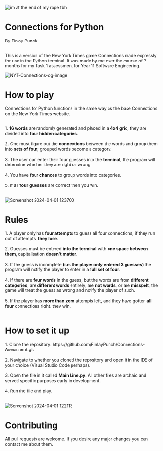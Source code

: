 ![im at the end of my rope tbh](https://github.com/FinlayPunch/Connections-Asessment/assets/150302225/40b9073f-a1ad-48e1-a05f-581b45bfe2e2)

<h1>Connections for Python</h1>

<b1>By Finlay Punch</b1><br><br>

<b2>This is a version of the New York Times game Connections made expressly for use in the Python terminal. It was made by me over the course of 2 months for my Task 1 assessment for Year 11 Software Engineering.
</b2>

![NYT-Connections-og-image](https://github.com/FinlayPunch/Connections-Asessment/assets/150302225/c8cc13db-3352-4103-aba9-5e9b0c4de8ec)

<h1>How to play</h1>

<b1>Connections for Python functions in the same way as the base Connections on the New York Times website.</b1><br><br>

<b2>
1. <b>16 words</b> are randomly generated and placed in a <b>4x4 grid</b>, they are divided into <b>four hidden categories</b>.<br><br>
2. One must figure out the <b>connections</b> between the words and group them into <b>sets of four</b>; grouped words become a category.<br><br>
3. The user can enter their four guesses into the <b>terminal</b>, the program will determine whether they are right or wrong.<br><br>
4. You have <b>four chances</b> to group words into categories.<br><br>
5. If <b>all four guesses</b> are correct then you win.<br><br>
</b2>

![Screenshot 2024-04-01 123700](https://github.com/FinlayPunch/Connections-Asessment/assets/150302225/32cc0324-d346-4c6a-83ce-f99c55aa9058)

<h1>Rules</h1>

<b1>
1. A player only has <b>four attempts</b> to guess all four connections, if they run out of attempts, <b>they lose</b>.<br><br>
2. Guesses must be entered <b>into the terminal</b> with <b>one space between them</b>, capitalisation <b>doesn't matter</b>.<br><br>
3. If the guess is incomplete <b>(i.e. the player only entered 3 guesses)</b> the program will notify the player to enter in a <b>full set of four</b>.<br><br>
4. If there are <b>four words</b> in the guess, but the words are from <b>different categories</b>, are <b>different words</b> entirely, are <b>not words</b>, or are <b>misspelt</b>, the game will treat the guess as wrong and notify the player of such.<br><br>
5. If the player has <b>more than zero</b> attempts left, and they have gotten <b>all four</b> connections right, they win.<br><br>
</b1>

<h1>How to set it up</h1>

<b1>
1. Clone the repository: https://github.com/FinlayPunch/Connections-Asessment.git<br><br>
2. Navigate to whether you cloned the repository and open it in the IDE of your choice (Visual Studio Code perhaps).<br><br>
3. Open the file in it called <b>Main Line.py</b>. All other files are archaic and served specific purposes early in development.<br><br>
4. Run the file and play.<br><br>
</b1>

![Screenshot 2024-04-01 122113](https://github.com/FinlayPunch/Connections-Asessment/assets/150302225/f3423be5-2ef8-469a-9d1d-9cfca86cb6ac)

<h1>Contributing</h1>

<b1>
All pull requests are welcome. If you desire any major changes you can contact me about them.
</b1>


